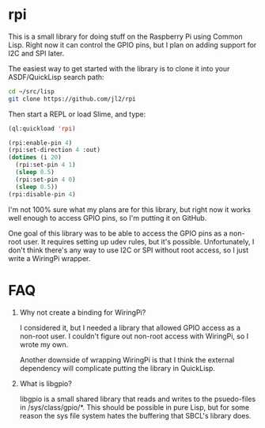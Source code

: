 # rpi

This is a small library for doing stuff on the Raspberry Pi using Common Lisp.  Right now it can control the GPIO pins, but I plan on adding support for I2C and SPI later.

The easiest way to get started with the library is to clone it into your ASDF/QuickLisp search path:
```bash
cd ~/src/lisp
git clone https://github.com/jl2/rpi
```

Then start a REPL or load Slime, and type:
```commonlisp
(ql:quickload 'rpi)

(rpi:enable-pin 4)
(rpi:set-direction 4 :out)
(dotimes (i 20)
  (rpi:set-pin 4 1)
  (sleep 0.5)
  (rpi:set-pin 4 0)
  (sleep 0.5))
(rpi:disable-pin 4)
```

I'm not 100% sure what my plans are for this library, but right now it works well enough to access GPIO pins, so I'm putting it on GitHub.

One goal of this library was to be able to access the GPIO pins as a non-root user.  It requires setting up udev rules, but it's possible.  Unfortunately, I don't think there's any way to use I2C or SPI without root access, so I just write a WiringPi wrapper.

# FAQ

1. Why not create a binding for WiringPi?

    I considered it, but I needed a library that allowed GPIO access as a non-root user.  I couldn't figure out non-root access with WiringPi, so I wrote my own.

    Another downside of wrapping WiringPi is that I think the external dependency will complicate putting the library in QuickLisp.

2. What is libgpio?

    libgpio is a small shared library that reads and writes to the psuedo-files in /sys/class/gpio/*.  This should be possible in pure Lisp, but for some reason the sys file system hates the  buffering that SBCL's library does.


